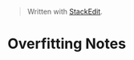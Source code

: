 


> Written with [StackEdit](https://stackedit.io/).

# Overfitting Notes

<!--stackedit_data:
eyJoaXN0b3J5IjpbLTE4MjQwMTYwNDVdfQ==
-->